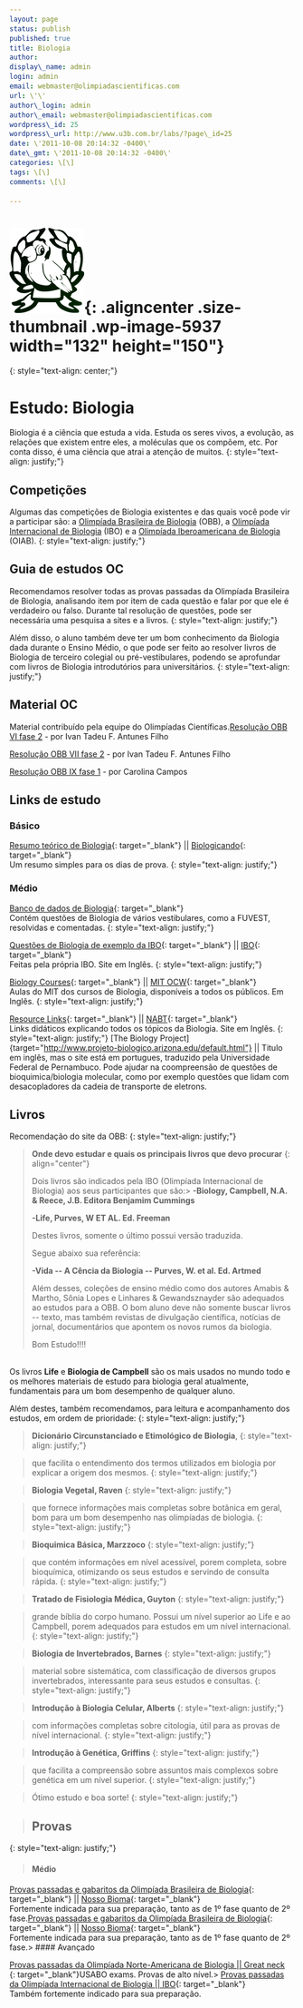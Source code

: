 ```yaml
--- 
layout: page   
status: publish   
published: true   
title: Biologia   
author: 
display\_name: admin 
login: admin 
email: webmaster@olimpiadascientificas.com 
url: \'\' 
author\_login: admin 
author\_email: webmaster@olimpiadascientificas.com 
wordpress\_id: 25 
wordpress\_url: http://www.u3b.com.br/labs/?page\_id=25 
date: \'2011-10-08 20:14:32 -0400\' 
date\_gmt: \'2011-10-08 20:14:32 -0400\' 
categories: \[\] 
tags: \[\] 
comments: \[\] 

--- 
```


# ![logoobbfinal2](/static/images/obb1.png){: .aligncenter .size-thumbnail .wp-image-5937 width="132" height="150"}
{: style="text-align: center;"}

# Estudo: Biologia

Biologia é a ciência que estuda a vida. Estuda os seres vivos, a evolução, as relações que existem entre eles, a moléculas que os compõem, etc. Por conta disso, é uma ciência que atrai a atenção de muitos.
{: style="text-align: justify;"}

## Competições

Algumas das competições de Biologia existentes e das quais você pode vir a participar são: a [Olimpíada Brasileira de Biologia][1] (OBB), a [Olimpíada Internacional de Biologia][2] (IBO) e a [Olimpíada Iberoamericana de
Biologia][3] (OIAB).
{: style="text-align: justify;"}

## Guia de estudos OC

Recomendamos resolver todas as provas passadas da Olimpíada Brasileira de Biologia, analisando item por item de cada questão e falar por que ele é verdadeiro ou falso. Durante tal resolução de questões, pode ser
necessária uma pesquisa a sites e a livros.
{: style="text-align: justify;"}

Além disso, o aluno também deve ter um bom conhecimento da Biologia dada durante o Ensino Médio, o que pode ser feito ao resolver livros de Biologia de terceiro colegial ou pré-vestibulares, podendo se aprofundar com
livros de Biologia introdutórios para universitários.
{: style="text-align: justify;"}

## Material OC

  
Material contribuído pela equipe do Olimpíadas Científicas.[Resolução OBB VI fase 2][4] - por Ivan Tadeu F. Antunes Filho

[Resolução OBB VII fase 2][5] - por Ivan Tadeu F. Antunes Filho

[Resolução OBB IX fase 1][6] - por Carolina Campos

## Links de estudo

### Básico

[Resumo teórico de Biologia][7]{: target="_blank"} \|\| [Biologicando][8]{: target="_blank"}  
 Um resumo simples para os dias de prova.
{: style="text-align: justify;"}

### Médio

[Banco de dados de Biologia][9]{: target="_blank"}  
 Contém questões de Biologia de vários vestibulares, como a FUVEST, resolvidas e comentadas.
{: style="text-align: justify;"}

[Questões de Biologia de exemplo da IBO][10]{: target="_blank"} \|\| [IBO][11]{: target="_blank"}  
 Feitas pela própria IBO. Site em Inglês.
{: style="text-align: justify;"}

[Biology Courses][12]{: target="_blank"} \|\| [MIT OCW][13]{: target="_blank"}  
 Aulas do MIT dos cursos de Biologia, disponíveis a todos os públicos. Em Inglês.
{: style="text-align: justify;"}

[Resource Links][14]{: target="_blank"} \|\| [NABT][14]{: target="_blank"}  
 Links didáticos explicando todos os tópicos da Biologia. Site em Inglês.
{: style="text-align: justify;"}
[The Biology Project]{target="http://www.projeto-biologico.arizona.edu/default.html"} || Titulo em inglês, mas o site está em portugues, traduzido pela Universidade Federal de Pernambuco. Pode ajudar na coompreensão de questões de bioquimica/biologia molecular, como por exemplo questões que lidam com desacopladores da cadeia de transporte de eletrons.

## Livros

Recomendação do site da OBB:
{: style="text-align: justify;"}

> **Onde devo estudar e quais os principais livros que devo procurar**
> {: align="center"}
> 
> Dois livros são indicados pela IBO (Olimpíada Internacional de Biologia) aos seus participantes que são:> **-Biology, Campbell, N.A. &amp; Reece, J.B. Editora Benjamim Cummings**
> 
> **-Life, Purves, W ET AL. Ed. Freeman**
> 
> Destes livros, somente o último possui versão traduzida.
> 
> Segue abaixo sua referência:
> 
> **-Vida -- A Cência da Biologia -- Purves, W. et al. Ed. Artmed**
> 
> Além desses, coleções de ensino médio como dos autores Amabis &amp; Martho, Sônia Lopes e Linhares &amp; Gewandsznayder são adequados ao estudos para a OBB. O bom aluno deve não somente buscar livros -- texto, mas
> também revistas de divulgação científica, notícias de jornal, documentários que apontem os novos rumos da biologia.
> 
> Bom Estudo!!!!</blockquote>  
>  Os livros **Life** e **Biologia de Campbell** são os mais usados no mundo todo e os melhores materiais de estudo para biologia geral atualmente, fundamentais para um bom desempenho de qualquer aluno.
> 
> Além destes, também recomendamos, para leitura e acompanhamento dos estudos, em ordem de prioridade:
> {: style="text-align: justify;"}
> 
> > **Dicionário Circunstanciado e Etimológico de Biologia**,
> {: style="text-align: justify;"}
> 
> > que facilita o entendimento dos termos utilizados em biologia por explicar a origem dos mesmos.
> {: style="text-align: justify;"}
> 
> > **Biologia Vegetal, Raven**
> {: style="text-align: justify;"}
> 
> > que fornece informações mais completas sobre botânica em geral, bom para um bom desempenho nas olimpíadas de biologia.
> {: style="text-align: justify;"}
> 
> > **Bioquimica Básica, Marzzoco**
> {: style="text-align: justify;"}
> 
> > que contém informações em nível acessível, porem completa, sobre bioquímica, otimizando os seus estudos e servindo de consulta rápida.
> {: style="text-align: justify;"}
> 
> > **Tratado de Fisiologia Médica, Guyton**
> {: style="text-align: justify;"}
> 
> > grande bíblia do corpo humano. Possui um nível superior ao Life e ao Campbell, porem adequados para estudos em um nível internacional.
> {: style="text-align: justify;"}
> 
> > **Biologia de Invertebrados, Barnes**
> {: style="text-align: justify;"}
> 
> > material sobre sistemática, com classificação de diversos grupos invertebrados, interessante para seus estudos e consultas.
> {: style="text-align: justify;"}
> 
> > **Introdução à Biologia Celular, Alberts**
> {: style="text-align: justify;"}
> 
> > com informações completas sobre citologia, útil para as provas de nível internacional.
> {: style="text-align: justify;"}
> 
> > **Introdução à Genética, Griffins**
> {: style="text-align: justify;"}
> 
> > que facilita a compreensão sobre assuntos mais complexos sobre genética em um nível superior.
> {: style="text-align: justify;"}
> 
> > Ótimo estudo e boa sorte!
> {: style="text-align: justify;"}
> 
> > ## Provas
> {: style="text-align: justify;"}
> 
> > #### Médio
> 
> [Provas passadas e gabaritos da Olimpíada Brasileira de Biologia][15]{: target="_blank"} \|\| [Nosso Bioma][16]{: target="_blank"}  
>  Fortemente indicada para sua preparação, tanto as de 1º fase quanto de 2º fase.[Provas passadas e gabaritos da Olimpíada Brasileira de Biologia][17]{: target="_blank"} \|\| [Nosso Bioma][16]{: target="_blank"}  
>  Fortemente indicada para sua preparação, tanto as de 1º fase quanto de 2º fase.> #### Avançado
> 
> [Provas passadas da Olimpíada Norte-Americana de Biologia \|\| Great neck  
>  ][18]{: target="_blank"}USABO exams. Provas de alto nível.> [Provas passadas da Olimpíada Internacional de Biologia \|\| IBO][19]{: target="_blank"}  
>  Também fortemente indicado para sua preparação.



[1]: /olimpiadas/olimpiadas-de-biologia/obb/
[2]: http://olimpiadas/olimpiadas-de-biologia/ibo/
[3]: /olimpiadas/olimpiadas-de-biologia/oiab/
[4]: /static/pdf/Resolu%C3%A7%C3%A3o_OBB_VI_fase2.pdf
[5]: /static/pdf/Resolu%C3%A7%C3%A3o_OBB_VII_fase2.pdf
[6]: /static/pdf/Resolução_OBB_IX_fase1.pdf
[7]: http://www.biologicando.com.br/site/bioconteudo/teoricos/Teoria___RESUMAO_GERAL_DE_BIOLOGIA_2008.pdf "Um ótimo resumão."
[8]: http://www.biologicando.com.br/ "Cheio de dicas e curiosidades, para todos os gostos."
[9]: http://www.professor.bio.br/index.asp "Questões de Vestibulares em geral, resolvidas e comentadas"
[10]: http://www.ibo-info.org/pdf/IBO-Sample-Questions-Theory.pdf/view "Um PDF muito bom para estudos mais avançados. Em Inglês."
[11]: http://www.ibo-info.org/ "Site oficial da IBO"
[12]: http://ocw.mit.edu/courses/biology/ "Fonte muito boa para estudos. Página em Inglês."
[13]: http://ocw.mit.edu/ "Aulas do MIT liberadas ao público. &Oacute;tima opção a todos os estudos. Em Inglês."
[14]: http://www.nabt.org/websites/institution/index.php?p=38 "Site em Inglês com links didáticos sobre todos os tópicos da Biologia."
[15]: http://nossobioma.blogspot.com/2010/06/colecao-obb.html "Link com provas de todos os anos. Ele é externo &agrave; OBB por ser mais organizado e pelo site da OBB poder sair do ar."
[16]: http://nossobioma.blogspot.com.br/ "Blog também cheio de notícias e descobertas interesantes sobre Biologia."
[17]: http://olimpiadasdebiologia.butantan.gov.br/provas-gabaritos/Paginas/default.aspx "Link2 com provas de todos os anos."
[18]: http://www.greatneck.k12.ny.us/GNPS/SHS/dept/science/truglio/ap-webpage2011-12/drtbiology-USABO.html
[19]: http://www.ibo-info.org/ibo-results-and-awards
